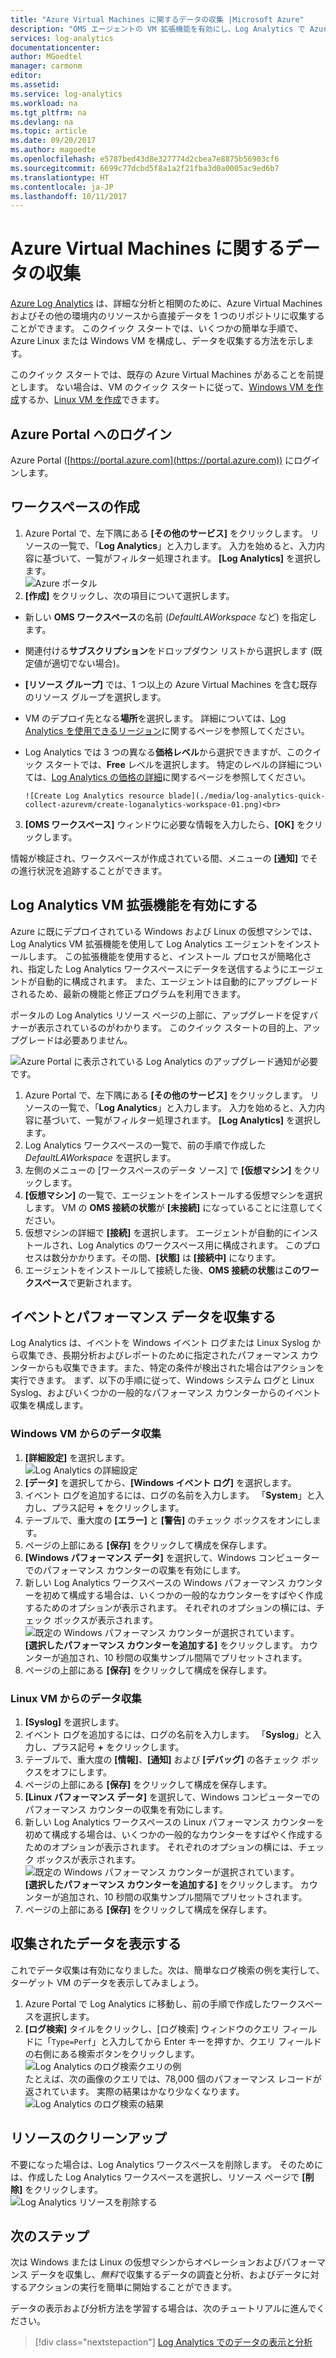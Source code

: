 ```yaml
---
title: "Azure Virtual Machines に関するデータの収集 |Microsoft Azure"
description: "OMS エージェントの VM 拡張機能を有効にし、Log Analytics で Azure VM からデータを収集できるようにする方法について説明します。"
services: log-analytics
documentationcenter: 
author: MGoedtel
manager: carmonm
editor: 
ms.assetid: 
ms.service: log-analytics
ms.workload: na
ms.tgt_pltfrm: na
ms.devlang: na
ms.topic: article
ms.date: 09/20/2017
ms.author: magoedte
ms.openlocfilehash: e5787bed43d8e327774d2cbea7e8875b56903cf6
ms.sourcegitcommit: 6699c77dcbd5f8a1a2f21fba3d0a0005ac9ed6b7
ms.translationtype: HT
ms.contentlocale: ja-JP
ms.lasthandoff: 10/11/2017
---
```

# <a name="collect-data-about-azure-virtual-machines"></a>Azure Virtual Machines に関するデータの収集
[Azure Log Analytics](log-analytics-overview.md) は、詳細な分析と相関のために、Azure Virtual Machines およびその他の環境内のリソースから直接データを 1 つのリポジトリに収集することができます。  このクイック スタートでは、いくつかの簡単な手順で、Azure Linux または Windows VM を構成し、データを収集する方法を示します。  
 
このクイック スタートでは、既存の Azure Virtual Machines があることを前提とします。 ない場合は、VM のクイック スタートに従って、[Windows VM を作成](../virtual-machines/windows/quick-create-portal.md)するか、[Linux VM を作成](../virtual-machines/linux/quick-create-cli.md)できます。

## <a name="log-in-to-azure-portal"></a>Azure Portal へのログイン
Azure Portal ([https://portal.azure.com](https://portal.azure.com)) にログインします。 

## <a name="create-a-workspace"></a>ワークスペースの作成
1. Azure Portal で、左下隅にある **[その他のサービス]** をクリックします。 リソースの一覧で、「**Log Analytics**」と入力します。 入力を始めると、入力内容に基づいて、一覧がフィルター処理されます。 **[Log Analytics]** を選択します。<br> ![Azure ポータル](media/log-analytics-quick-collect-azurevm/azure-portal-01.png)<br>  
2. **[作成]** をクリックし、次の項目について選択します。

  * 新しい **OMS ワークスペース**の名前 (*DefaultLAWorkspace* など) を指定します。 
  * 関連付ける**サブスクリプション**をドロップダウン リストから選択します (既定値が適切でない場合)。
  * **[リソース グループ]** では、1 つ以上の Azure Virtual Machines を含む既存のリソース グループを選択します。  
  * VM のデプロイ先となる**場所**を選択します。  詳細については、[Log Analytics を使用できるリージョン](https://azure.microsoft.com/regions/services/)に関するページを参照してください。
  * Log Analytics では 3 つの異なる**価格レベル**から選択できますが、このクイック スタートでは、**Free** レベルを選択します。  特定のレベルの詳細については、[Log Analytics の価格の詳細](https://azure.microsoft.com/pricing/details/log-analytics/)に関するページを参照してください。

        ![Create Log Analytics resource blade](./media/log-analytics-quick-collect-azurevm/create-loganalytics-workspace-01.png)<br>  
3. **[OMS ワークスペース]** ウィンドウに必要な情報を入力したら、**[OK]** をクリックします。  

情報が検証され、ワークスペースが作成されている間、メニューの **[通知]** でその進行状況を追跡することができます。 

## <a name="enable-the-log-analytics-vm-extension"></a>Log Analytics VM 拡張機能を有効にする
Azure に既にデプロイされている Windows および Linux の仮想マシンでは、Log Analytics VM 拡張機能を使用して Log Analytics エージェントをインストールします。  この拡張機能を使用すると、インストール プロセスが簡略化され、指定した Log Analytics ワークスペースにデータを送信するようにエージェントが自動的に構成されます。 また、エージェントは自動的にアップグレードされるため、最新の機能と修正プログラムを利用できます。

ポータルの Log Analytics リソース ページの上部に、アップグレードを促すバナーが表示されているのがわかります。  このクイック スタートの目的上、アップグレードは必要ありません。<br>

![Azure Portal に表示されている Log Analytics のアップグレード通知](media/log-analytics-quick-collect-azurevm/log-analytics-portal-upgradebanner.png)が必要です。    
1. Azure Portal で、左下隅にある **[その他のサービス]** をクリックします。 リソースの一覧で、「**Log Analytics**」と入力します。 入力を始めると、入力内容に基づいて、一覧がフィルター処理されます。 **[Log Analytics]** を選択します。
2. Log Analytics ワークスペースの一覧で、前の手順で作成した *DefaultLAWorkspace* を選択します。
3. 左側のメニューの [ワークスペースのデータ ソース] で **[仮想マシン]** をクリックします。  
4. **[仮想マシン]** の一覧で、エージェントをインストールする仮想マシンを選択します。 VM の **OMS 接続の状態**が **[未接続]** になっていることに注意してください。
5. 仮想マシンの詳細で **[接続]** を選択します。 エージェントが自動的にインストールされ、Log Analytics のワークスペース用に構成されます。 このプロセスは数分かかります。その間、**[状態]** は **[接続中]** になります。
6. エージェントをインストールして接続した後、**OMS 接続の状態**は**このワークスペース**で更新されます。

## <a name="collect-event-and-performance-data"></a>イベントとパフォーマンス データを収集する
Log Analytics は、イベントを Windows イベント ログまたは Linux Syslog から収集でき、長期分析およびレポートのために指定されたパフォーマンス カウンターからも収集できます。また、特定の条件が検出された場合はアクションを実行できます。  まず、以下の手順に従って、Windows システム ログと Linux Syslog、およびいくつかの一般的なパフォーマンス カウンターからのイベント収集を構成します。  

### <a name="data-collection-from-windows-vm"></a>Windows VM からのデータ収集
1. **[詳細設定]** を選択します。<br> ![Log Analytics の詳細設定](media/log-analytics-quick-collect-azurevm/log-analytics-advanced-settings-01.png)<br> 
3. **[データ]** を選択してから、**[Windows イベント ログ]** を選択します。  
4. イベント ログを追加するには、ログの名前を入力します。  「**System**」と入力し、プラス記号 **+** をクリックします。  
5. テーブルで、重大度の **[エラー]** と **[警告]** のチェック ボックスをオンにします。   
6. ページの上部にある **[保存]** をクリックして構成を保存します。
7. **[Windows パフォーマンス データ]** を選択して、Windows コンピューターでのパフォーマンス カウンターの収集を有効にします。 
8. 新しい Log Analytics ワークスペースの Windows パフォーマンス カウンターを初めて構成する場合は、いくつかの一般的なカウンターをすばやく作成するためのオプションが表示されます。 それぞれのオプションの横には、チェック ボックスが表示されます。<br> ![既定の Windows パフォーマンス カウンターが選択されています](media/log-analytics-quick-collect-azurevm/windows-perfcounters-default.png)。<br> **[選択したパフォーマンス カウンターを追加する]** をクリックします。  カウンターが追加され、10 秒間の収集サンプル間隔でプリセットされます。  
9. ページの上部にある **[保存]** をクリックして構成を保存します。

### <a name="data-collection-from-linux-vm"></a>Linux VM からのデータ収集

1. **[Syslog]** を選択します。  
2. イベント ログを追加するには、ログの名前を入力します。  「**Syslog**」と入力し、プラス記号 **+** をクリックします。  
3. テーブルで、重大度の **[情報]**、**[通知]** および **[デバッグ]** の各チェック ボックスをオフにします。 
4. ページの上部にある **[保存]** をクリックして構成を保存します。
5. **[Linux パフォーマンス データ]** を選択して、Windows コンピューターでのパフォーマンス カウンターの収集を有効にします。 
6. 新しい Log Analytics ワークスペースの Linux パフォーマンス カウンターを初めて構成する場合は、いくつかの一般的なカウンターをすばやく作成するためのオプションが表示されます。 それぞれのオプションの横には、チェック ボックスが表示されます。<br> ![既定の Windows パフォーマンス カウンターが選択されています](media/log-analytics-quick-collect-azurevm/linux-perfcounters-default.png)。<br> **[選択したパフォーマンス カウンターを追加する]** をクリックします。  カウンターが追加され、10 秒間の収集サンプル間隔でプリセットされます。  
7. ページの上部にある **[保存]** をクリックして構成を保存します。

## <a name="view-data-collected"></a>収集されたデータを表示する
これでデータ収集は有効になりました。次は、簡単なログ検索の例を実行して、ターゲット VM のデータを表示してみましょう。  

1. Azure Portal で Log Analytics に移動し、前の手順で作成したワークスペースを選択します。
2. **[ログ検索]** タイルをクリックし、[ログ検索] ウィンドウのクエリ フィールドに「`Type=Perf`」と入力してから Enter キーを押すか、クエリ フィールドの右側にある検索ボタンをクリックします。<br> ![Log Analytics のログ検索クエリの例](./media/log-analytics-quick-collect-azurevm/log-analytics-portal-queryexample.png)<br> たとえば、次の画像のクエリでは、78,000 個のパフォーマンス レコードが返されています。  実際の結果はかなり少なくなります。<br> ![Log Analytics のログ検索の結果](media/log-analytics-quick-collect-azurevm/log-analytics-search-perf.png)

## <a name="clean-up-resources"></a>リソースのクリーンアップ
不要になった場合は、Log Analytics ワークスペースを削除します。 そのためには、作成した Log Analytics ワークスペースを選択し、リソース ページで **[削除]** をクリックします。<br> ![Log Analytics リソースを削除する](media/log-analytics-quick-collect-azurevm/log-analytics-portal-delete-resource.png)

## <a name="next-steps"></a>次のステップ
次は Windows または Linux の仮想マシンからオペレーションおよびパフォーマンス データを収集し、*無料*で収集するデータの調査と分析、およびデータに対するアクションの実行を簡単に開始することができます。  

データの表示および分析方法を学習する場合は、次のチュートリアルに進んでください。   

> [!div class="nextstepaction"]
> [Log Analytics でのデータの表示と分析](log-analytics-tutorial-viewdata.md)
